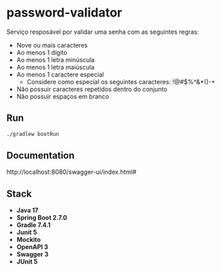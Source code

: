 # password-validator

Serviço resposável por validar uma senha com as seguintes regras:
- Nove ou mais caracteres
- Ao menos 1 dígito
- Ao menos 1 letra minúscula
- Ao menos 1 letra maiúscula
- Ao menos 1 caractere especial
    - Considere como especial os seguintes caracteres: !@#$%^&*()-+
- Não possuir caracteres repetidos dentro do conjunto
- Não possuir espaços em branco

## Run

```bash
./gradlew bootRun
```

## Documentation

http://localhost:8080/swagger-ui/index.html#

## Stack

* **Java 17**
* **Spring Boot 2.7.0**
* **Gradle 7.4.1**
* **Junit 5**
* **Mockito**
* **OpenAPI 3**
* **Swagger 3**
* **JUnit 5**